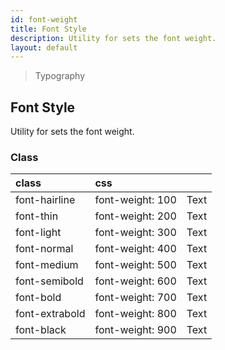 ```yaml
---
id: font-weight
title: Font Style
description: Utility for sets the font weight.
layout: default
---
```


> Typography

## Font Style

Utility for sets the font weight.

### Class

| <span class="px-3 py-1 text-white bg-charcoal-100 rounded-full">class</span> | <span class="px-3 py-1 text-white bg-charcoal-100 rounded-full">css</span> | |
|:--|:--|:-:|
| font-hairline | font-weight: 100 | <y class="text-lg font-hairline">Text</y> |
| font-thin | font-weight: 200 | <y class="text-lg font-thin">Text</y> |
| font-light | font-weight: 300 | <y class="text-lg font-light">Text</y> |
| font-normal | font-weight: 400 | <y class="text-lg font-normal">Text</y> |
| font-medium | font-weight: 500 | <y class="text-lg font-medium">Text</y> |
| font-semibold | font-weight: 600 | <y class="text-lg font-semibold">Text</y> |
| font-bold | font-weight: 700 | <y class="text-lg font-bold">Text</y> |
| font-extrabold | font-weight: 800 | <y class="text-lg font-extrabold">Text</y> |
| font-black | font-weight: 900 | <y class="text-lg font-black">Text</y> |

